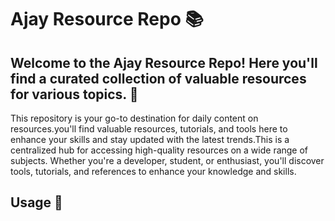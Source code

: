 # Ajay Resource Repo 📚
## Welcome to the Ajay Resource Repo! Here you'll find a curated collection of valuable resources for various topics. 🚀
This repository is your go-to destination for daily content on resources.you'll find valuable resources, tutorials, and tools here to enhance your skills and stay updated with the latest trends.This is  a centralized hub for accessing high-quality resources on a wide range of subjects. Whether you're a developer, student, or enthusiast, you'll discover tools, tutorials, and references to enhance your knowledge and skills.
## Usage 🚀

